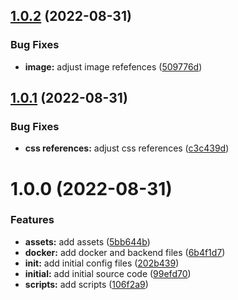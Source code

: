 ## [1.0.2](https://github.com/paulAlexandruSerban/prj--fe-ui-techstack-insights/compare/v1.0.1...v1.0.2) (2022-08-31)


### Bug Fixes

* **image:** adjust image refefences ([509776d](https://github.com/paulAlexandruSerban/prj--fe-ui-techstack-insights/commit/509776d1befaaf4ac326373a787a3f6652050b6a))

## [1.0.1](https://github.com/paulAlexandruSerban/prj--fe-ui-techstack-insights/compare/v1.0.0...v1.0.1) (2022-08-31)


### Bug Fixes

* **css references:** adjust css references ([c3c439d](https://github.com/paulAlexandruSerban/prj--fe-ui-techstack-insights/commit/c3c439d9ec3be23355f71bd99db6d9a988ea9149))

# 1.0.0 (2022-08-31)


### Features

* **assets:** add assets ([5bb644b](https://github.com/paulAlexandruSerban/prj--fe-ui-techstack-insights/commit/5bb644b0fbcf075ec057a682edd3a817f8f745c1))
* **docker:** add docker and backend files ([6b4f1d7](https://github.com/paulAlexandruSerban/prj--fe-ui-techstack-insights/commit/6b4f1d7be069739b74fadc6c894228dc4ea4724c))
* **init:** add initial config files ([202b439](https://github.com/paulAlexandruSerban/prj--fe-ui-techstack-insights/commit/202b439828e58bc8a5ffb803778de1adeab577b0))
* **initial:** add initial source code ([99efd70](https://github.com/paulAlexandruSerban/prj--fe-ui-techstack-insights/commit/99efd70a6913ac102dbf4f211025d428be36d2e1))
* **scripts:** add scripts ([106f2a9](https://github.com/paulAlexandruSerban/prj--fe-ui-techstack-insights/commit/106f2a9449ab5e09f4ee4e13c62bf4ec01591261))
